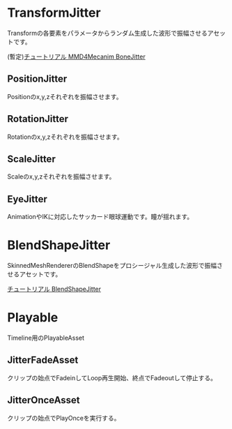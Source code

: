 # TransformJitter
Transformの各要素をパラメータからランダム生成した波形で振幅させるアセットです。

(暫定)[チュートリアル MMD4Mecanim BoneJitter](https://www.youtube.com/watch?v=f6L_DibGg9E)
## PositionJitter
Positionのx,y,zそれぞれを振幅させます。
## RotationJitter
Rotationのx,y,zそれぞれを振幅させます。
## ScaleJitter
Scaleのx,y,zそれぞれを振幅させます。
## EyeJitter
AnimationやIKに対応したサッカード眼球運動です。瞳が揺れます。
# BlendShapeJitter
SkinnedMeshRendererのBlendShapeをプロシージャル生成した波形で振幅させるアセットです。

[チュートリアル BlendShapeJitter](https://www.youtube.com/watch?v=b3AMRbVmCi4)

# Playable
Timeline用のPlayableAsset
## JitterFadeAsset
クリップの始点でFadeinしてLoop再生開始、終点でFadeoutして停止する。
## JitterOnceAsset
クリップの始点でPlayOnceを実行する。
